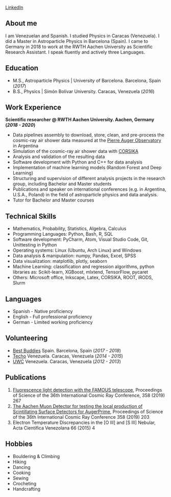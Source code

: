 [LinkedIn](https://www.linkedin.com/in/adriannagarciavegas/)

## About me
I am Venezuelan and Spanish. I studied Physics in Caracas (Venezuela). I did a Master in Astroparticle Physics in Barcelona (Spain). I came to Germany in 2018 to work at the RWTH Aachen University as Scientific Research Assistant. I speak fluently and actively three Languages.

## Education
- M.S., Astroparticle Physics	| University of Barcelona. Barcelona, Spain (_2017_)	 			        		
- B.S., Physics | Simón Bolívar University. Caracas, Venezuela (_2016_)

## Work Experience
**Scientific researcher @ RWTH Aachen University. Aachen, Germany (_2018 - 2020_)**
- Data pipelines assembly to download, store, clean, and pre-process the cosmic-ray
air shower data measured at the [Pierre Auger Observatory](https://www.auger.org/) in Argentina
- Simulation of the cosmic-ray air shower data with [CORSIKA](https://www.iap.kit.edu/corsika/)
- Analysis and validation of the resulting data
- Software development with Python and C++ for data analysis
- Implementation of machine learning models (Random Forest and Deep Learning)
- Structuring and supervision of different analysis projects in the research group,
including Bachelor and Master students
- Publications and speaker on international conferences (e.g. in Argentina, U.S.A.,
Poland) in the field of astroparticle physics and data analysis.
- Tutor for Bachelor and Master courses

## Technical Skills
- Mathematics, Probability, Statistics, Algebra, Calculus
- Programming Languages: Python, Bash, R, SQL
- Software development: PyCharm, Atom, Visual Studio Code, Git, Unittesting in Python
- Operating systems: Linux (Ubuntu, Arch Linux) and Windows
- Data analysis & manipulation: numpy, Pandas, Excel, SPSS
- Data visualization: matplotlib, plotly, seaborn
- Machine Learning: classification and regression algorithms, python libraries as:
Scikit-learn, XGBoost, mlxtend, TensorFlow, pycaret
- Others: Microsoft office, Inkscape, Latex, CORSIKA, ROOT, iRODS, Slurm

## Languages
- Spanish - Native proficiency
- English - Full professional proficiency
- German - Limited working proficiency

## Volunteering
- [Best Buddies](https://bestbuddies.es/) Spain. Barcelona, Spain (_2017 - 2018_)
- [Techo](https://venezuela.techo.org/) Venezuela. Caracas, Venezuela (_2014 - 2015_)
- [UWC](https://www.ven.uwc.org/) Venezuela. Caracas, Venezuela (_2012 - 2013_)

## Publications
1. [Fluorescence light detection with the FAMOUS telescope](https://pos.sissa.it/358/267/), Proceedings of Science of the 36th International Cosmic Ray Conference, 358 (2019) 267
2. [The Aachen Muon Detector for testing the local production of Scintillating Surface
Detectors for AugerPrime](https://pos.sissa.it/358/203/), Proceedings of Science of the 36th International Cosmic Ray Conference 358 (2019) 203
3. Electron Temperature Discrepancies in the [O III] and [S III] Nebular, Acta Científica
Venezolana 66 (2015) 4

## Hobbies
- Bouldering & Climbing
- Hiking
- Dancing
- Cooking
- Sewing
- Crocheting
- Handcrafting
